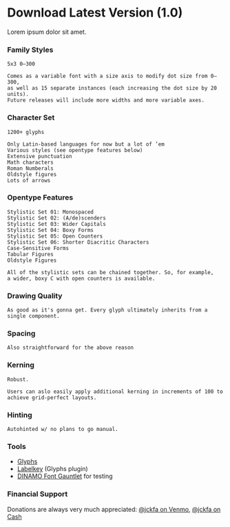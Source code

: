 # Download Latest Version (1.0)
Lorem ipsum dolor sit amet.

### Family Styles
```
5x3 0–300

Comes as a variable font with a size axis to modify dot size from 0—300, 
as well as 15 separate instances (each increasing the dot size by 20 units).
Future releases will include more widths and more variable axes.
```

### Character Set
```
1200+ glyphs

Only Latin-based languages for now but a lot of ’em
Various styles (see opentype features below)
Extensive punctuation
Math characters
Roman Numberals
Oldstyle figures
Lots of arrows
```

### Opentype Features
```
Stylistic Set 01: Monospaced
Stylistic Set 02: (A/de)scenders
Stylistic Set 03: Wider Capitals
Stylistic Set 04: Boxy Forms
Stylistic Set 05: Open Counters
Stylistic Set 06: Shorter Diacritic Characters
Case-Sensitive Forms
Tabular Figures
Oldstyle Figures

All of the stylistic sets can be chained together. So, for example, 
a wider, boxy C with open counters is available.
```

### Drawing Quality
```
As good as it's gonna get. Every glyph ultimately inherits from a single component.
```

### Spacing
```
Also straightforward for the above reason
```

### Kerning
```
Robust.

Users can aslo easily apply additional kerning in increments of 100 to 
achieve grid-perfect layouts.
```

### Hinting
```
Autohinted w/ no plans to go manual.
```

### Tools
- [Glyphs](https://glyphsapp.com/)
- [Labelkey](https://github.com/RobertPratley/labelKey) (Glyphs plugin)
- [DINAMO Font Gauntlet](https://dinamodarkroom.com/) for testing

### Financial Support
Donations are always very much appreciated: [@jckfa on Venmo](https://venmo.com/jckfa), [@jckfa on Cash ](https://cash.me/$jckfa)
